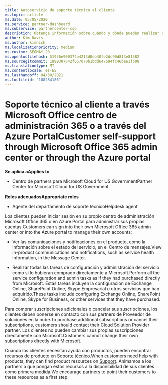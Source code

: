 ```yaml
---
title: Autoservicio de soporte técnico al cliente
ms.topic: article
ms.date: 05/05/2020
ms.service: partner-dashboard
ms.subservice: partnercenter-csp
description: Obtenga información sobre cuándo y dónde pueden realizar el autoservicio los clientes para administrar sus propias cuentas y cuándo deben ponerse en contacto con Proveedor de soluciones en la nube asociado.
author: Kim-Davis
ms.author: kimnich
ms.localizationpriority: medium
ms.custom: SEOMAY.20
ms.openlocfilehash: 51936e900374e4213d0eb40fe2dc90d813e81582
ms.sourcegitcommit: 1899307642f057070b1bdd647594fc46ba61fb08
ms.translationtype: MT
ms.contentlocale: es-ES
ms.lasthandoff: 04/30/2021
ms.locfileid: "108284186"
---
```

# <a name="customer-self-support-through-microsoft-office-365-admin-center-or-through-the-azure-portal"></a><span data-ttu-id="c94fc-103">Soporte técnico al cliente a través Microsoft Office centro de administración 365 o a través del Azure Portal</span><span class="sxs-lookup"><span data-stu-id="c94fc-103">Customer self-support through Microsoft Office 365 admin center or through the Azure portal</span></span>

<span data-ttu-id="c94fc-104">**Se aplica a**</span><span class="sxs-lookup"><span data-stu-id="c94fc-104">**Applies to**</span></span>

- <span data-ttu-id="c94fc-105">Centro de partners para Microsoft Cloud for US Government</span><span class="sxs-lookup"><span data-stu-id="c94fc-105">Partner Center for Microsoft Cloud for US Government</span></span>

<span data-ttu-id="c94fc-106">**Roles adecuados**</span><span class="sxs-lookup"><span data-stu-id="c94fc-106">**Appropriate roles**</span></span>

- <span data-ttu-id="c94fc-107">Agente del departamento de soporte técnico</span><span class="sxs-lookup"><span data-stu-id="c94fc-107">Helpdesk agent</span></span>

<span data-ttu-id="c94fc-108">Los clientes pueden iniciar sesión en su propio centro de administración Microsoft Office 365 o en Azure Portal para administrar sus propias cuentas:</span><span class="sxs-lookup"><span data-stu-id="c94fc-108">Customers can sign into their own Microsoft Office 365 admin center or into the Azure portal to manage their own accounts:</span></span>

- <span data-ttu-id="c94fc-109">Ver las comunicaciones y notificaciones en el producto, como la información sobre el estado del servicio, en el Centro de mensajes.</span><span class="sxs-lookup"><span data-stu-id="c94fc-109">View in-product communications and notifications, such as service health information, in the Message Center.</span></span>

- <span data-ttu-id="c94fc-110">Realizar todas las tareas de configuración y administración del servicio como si lo hubieran comprado directamente a Microsoft.</span><span class="sxs-lookup"><span data-stu-id="c94fc-110">Perform all the service configuration and admin tasks as if they had purchased directly from Microsoft.</span></span> <span data-ttu-id="c94fc-111">Estas tareas incluyen la configuración de Exchange Online, SharePoint Online, Skype Empresarial u otros servicios que han adquirido.</span><span class="sxs-lookup"><span data-stu-id="c94fc-111">These tasks include configuring Exchange Online, SharePoint Online, Skype for Business, or other services that they have purchased.</span></span>

<span data-ttu-id="c94fc-112">Para comprar suscripciones adicionales o cancelar sus suscripciones, los clientes deben ponerse en contacto con sus partners de Proveedor de soluciones en la nube.</span><span class="sxs-lookup"><span data-stu-id="c94fc-112">To purchase additional subscriptions or cancel their subscriptions, customers should contact their Cloud Solution Provider partner.</span></span> <span data-ttu-id="c94fc-113">Los clientes no pueden cambiar sus propias suscripciones directamente con Microsoft.</span><span class="sxs-lookup"><span data-stu-id="c94fc-113">Customers cannot change their own subscriptions directly with Microsoft.</span></span>

<span data-ttu-id="c94fc-114">Cuando los clientes necesitan ayuda con productos, pueden encontrar recursos de producto en [Soporte técnico.](https://partnercenter.microsoft.com/partner/support)</span><span class="sxs-lookup"><span data-stu-id="c94fc-114">When customers need help with products, they can find product resources on [Support](https://partnercenter.microsoft.com/partner/support).</span></span> <span data-ttu-id="c94fc-115">Animamos a los partners a que pongan estos recursos a la disponibilidad de sus clientes como primera medida.</span><span class="sxs-lookup"><span data-stu-id="c94fc-115">We encourage partners to point their customers to these resources as a first step.</span></span>

 

 



